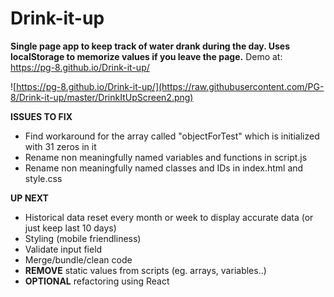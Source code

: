 # Drink-it-up

**Single page app to keep track of water drank during the day. Uses localStorage to memorize values if you leave the page.** Demo at: https://pg-8.github.io/Drink-it-up/

![https://pg-8.github.io/Drink-it-up/](https://raw.githubusercontent.com/PG-8/Drink-it-up/master/DrinkItUpScreen2.png)

**ISSUES TO FIX**

- Find workaround for the array called "objectForTest" which is initialized with 31 zeros in it
- Rename non meaningfully named variables and functions in script.js
- Rename non meaningfully named classes and IDs in index.html and style.css

**UP NEXT**

- Historical data reset every month or week to display accurate data (or just keep last 10 days)
- Styling (mobile friendliness)
- Validate input field
- Merge/bundle/clean code
- **REMOVE** static values from scripts (eg. arrays, variables..)
- **OPTIONAL** refactoring using React

